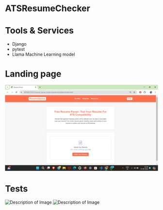 # ATSResumeChecker

# Tools & Services
- Django
- pytest
- Llama Machine Learning model

# Landing page
![Description of Image](resume_parser_project/home_page.png)

# Tests

![Description of Image](resume_parser_project/test_result1.png)
![Description of Image](resume_parser_project/test_result2.png)
